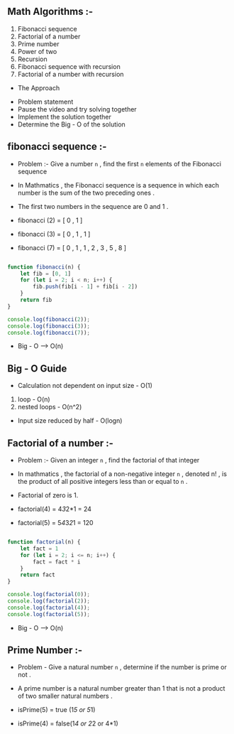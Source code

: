 ## Math Algorithms :-

1. Fibonacci sequence 
2. Factorial of a number 
3. Prime number
4. Power of two 
5. Recursion 
6. Fibonacci sequence with recursion 
7. Factorial of a number with recursion

- The Approach

* Problem statement 
* Pause the video and try solving together
* Implement the solution together
* Determine the Big - O of the solution

## fibonacci sequence :-

- Problem :- Give a number `n`   , find the first `n` elements of the Fibonacci sequence 

- In Mathmatics , the Fibonacci sequence is a sequence in which each number is the sum of the two preceding ones .

- The first two numbers in the sequence are 0 and 1 .

- fibonacci (2) = [ 0 , 1 ]
- fibonacci (3) = [ 0 , 1 , 1 ]
- fibonacci (7) = [ 0 , 1 , 1 , 2 , 3 , 5 , 8 ]

```javascript

function fibonacci(n) {
    let fib = [0, 1]
    for (let i = 2; i < n; i++) {
        fib.push(fib[i - 1] + fib[i - 2])
    }
    return fib
}

console.log(fibonacci(2));
console.log(fibonacci(3));
console.log(fibonacci(7));

```

- Big - O --> O(n) 

## Big - O Guide 

- Calculation not dependent on input size - O(1)

1. loop - O(n)
2. nested loops - O(n^2)

- Input size reduced by half - O(logn)

## Factorial of a number :-

- Problem :- Given an integer `n` , find the factorial of that integer

- In mathmatics , the factorial of a non-negative integer `n` , denoted n! , is the product of all positive integers less than or equal to `n` .

- Factorial of zero is 1.

- factorial(4) = 4*3*2*1 = 24
- factorial(5) = 5*4*3*2*1 = 120

```javascript

function factorial(n) {
    let fact = 1
    for (let i = 2; i <= n; i++) {
        fact = fact * i
    }
    return fact
}

console.log(factorial(0));
console.log(factorial(2));
console.log(factorial(4));
console.log(factorial(5));

```

- Big - O --> O(n) 


## Prime Number :-

- Problem - Give a natural number `n` , determine if the number is prime or not .

- A prime number is a natural number greater than 1 that is not a product of two smaller natural numbers .

- isPrime(5) = true (1*5 or 5*1)
- isPrime(4) = false(1*4 or 2*2 or 4*1)

